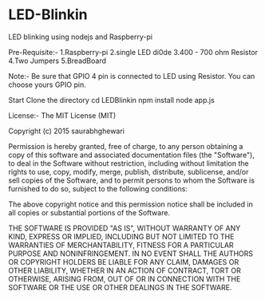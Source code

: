 # LED-Blinkin
LED blinking using nodejs and Raspberry-pi

Pre-Requisite:-
1.Raspberry-pi
2.single LED di0de
3.400 - 700 ohm Resistor
4.Two Jumpers
5.BreadBoard

Note:- Be sure that  GPIO 4 pin is connected to LED using Resistor. You can choose yours GPIO pin.

Start
Clone the directory
cd LEDBlinkin
npm install
node app.js

License:-
The MIT License (MIT)

Copyright (c) 2015 saurabhghewari

Permission is hereby granted, free of charge, to any person obtaining a copy
of this software and associated documentation files (the "Software"), to deal
in the Software without restriction, including without limitation the rights
to use, copy, modify, merge, publish, distribute, sublicense, and/or sell
copies of the Software, and to permit persons to whom the Software is
furnished to do so, subject to the following conditions:

The above copyright notice and this permission notice shall be included in all
copies or substantial portions of the Software.

THE SOFTWARE IS PROVIDED "AS IS", WITHOUT WARRANTY OF ANY KIND, EXPRESS OR
IMPLIED, INCLUDING BUT NOT LIMITED TO THE WARRANTIES OF MERCHANTABILITY,
FITNESS FOR A PARTICULAR PURPOSE AND NONINFRINGEMENT. IN NO EVENT SHALL THE
AUTHORS OR COPYRIGHT HOLDERS BE LIABLE FOR ANY CLAIM, DAMAGES OR OTHER
LIABILITY, WHETHER IN AN ACTION OF CONTRACT, TORT OR OTHERWISE, ARISING FROM,
OUT OF OR IN CONNECTION WITH THE SOFTWARE OR THE USE OR OTHER DEALINGS IN THE
SOFTWARE.
